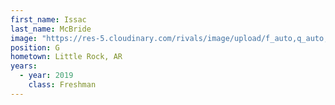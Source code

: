 ```yaml
---
first_name: Issac
last_name: McBride
image: "https://res-5.cloudinary.com/rivals/image/upload/f_auto,q_auto,t_new_profile/pdn47x2s9mtdxghqddsi"
position: G
hometown: Little Rock, AR
years:
  - year: 2019
    class: Freshman
---
```

